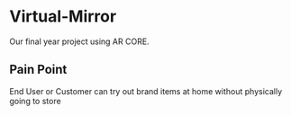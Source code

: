 # Virtual-Mirror
Our final year project using AR CORE.

## Pain Point
End User or Customer can try out brand items at home without physically going to store
